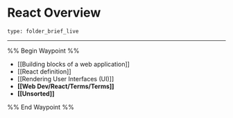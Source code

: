 # React Overview
 
```ccard
type: folder_brief_live
```
 
---

%% Begin Waypoint %%
- [[Building blocks of a web application]]
- [[React definition]]
- [[Rendering User Interfaces (UI)]]
- **[[Web Dev/React/Terms/Terms]]**
- **[[Unsorted]]**

%% End Waypoint %%